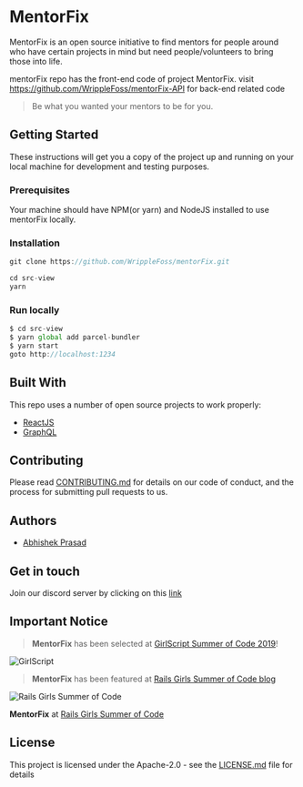 # MentorFix

MentorFix is an open source initiative to find mentors for people around who have certain projects in mind but need people/volunteers to bring those into life.

mentorFix repo has the front-end code of project MentorFix.
visit https://github.com/WrippleFoss/mentorFix-API for back-end related code

> Be what you wanted your mentors to be for you.

## Getting Started

These instructions will get you a copy of the project up and running on your local machine for development and testing purposes.

### Prerequisites

Your machine should have NPM(or yarn) and NodeJS  installed to use mentorFix locally.

### Installation

```js
git clone https://github.com/WrippleFoss/mentorFix.git
```




```js
cd src-view
yarn
```

### Run locally


```js
$ cd src-view
$ yarn global add parcel-bundler
$ yarn start
goto http://localhost:1234
```

## Built With

This repo uses a number of open source projects to work properly:

* [ReactJS](https://reactjs.org/)
* [GraphQL](https://www.graphql.com/)


## Contributing

Please read [CONTRIBUTING.md](https://github.com/WrippleFoss/mentorFix/blob/master/contributing.md) for details on our code of conduct, and the process for submitting pull requests to us.

## Authors

* [Abhishek Prasad](https://github.com/abhishek71994)

## Get in touch

Join our discord server by clicking on this [link](https://discord.gg/7TahF4D)

## Important Notice

> **MentorFix** has been selected at [GirlScript Summer of Code 2019](https://www.gssoc.tech/)!

![GirlScript](https://cdn-images-1.medium.com/max/600/1*47hUn6EfnP5hZkHslmUsxQ.jpeg)


> **MentorFix** has been featured at [Rails Girls Summer of Code blog](https://railsgirlssummerofcode.org/blog/)

![Rails Girls Summer of Code](https://railsgirlssummerofcode.org/img/press/section-logos/rgsoc-logo_white-red-background.png)

**MentorFix** at [Rails Girls Summer of Code](https://teams.railsgirlssummerofcode.org/projects/252-mentorfix)

## License

This project is licensed under the Apache-2.0 - see the [LICENSE.md](https://github.com/WrippleFoss/mentorFix/blob/master/LICENSE) file for details
